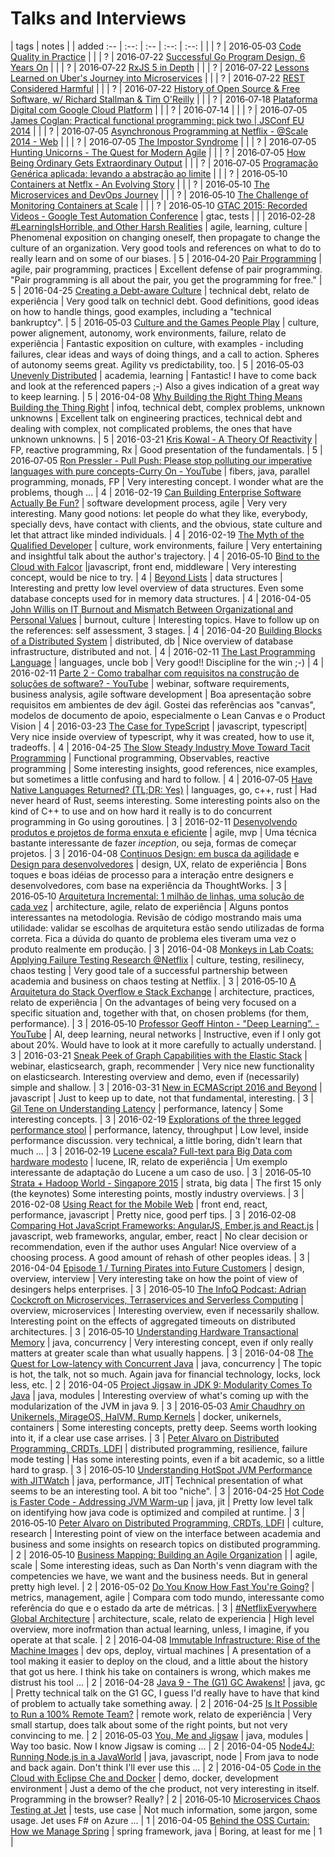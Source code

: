 # Talks and Interviews

 | tags | notes | | added
:-- | :--: | :-- | :--: | :--:
[]() | | | ? | 2016&#8209;05&#8209;03
[Code Quality in Practice](https://www.infoq.com/presentations/code-climate-static-analysis) | | | ? | 2016&#8209;07&#8209;22
[Successful Go Program Design, 6 Years On](https://www.infoq.com/presentations/go-patterns) | | | ? | 2016&#8209;07&#8209;22
[RxJS 5 in Depth](https://www.infoq.com/presentations/rxjs-5) | | | ? | 2016&#8209;07&#8209;22
[Lessons Learned on Uber's Journey into Microservices](https://www.infoq.com/presentations/uber-darwin) | | | ? | 2016&#8209;07&#8209;22
[REST Considered Harmful](https://www.infoq.com/presentations/rest-streaming-api) | | | ? | 2016&#8209;07&#8209;22
[History of Open Source & Free Software, w/ Richard Stallman & Tim O'Reilly](http://www.cmpod.net/history-open-source-free-software-pt-2-w-special-guests-richard-stallman-tim-oreilly/?imm_mid=0e572c&cmp=em-prog-na-na-newsltr_20160702) | | | ? | 2016&#8209;07&#8209;18
[Plataforma Digital com Google Cloud Platform](https://mailer.infoq.com/link.php?M=19272646&N=3635&L=73991&F=H) | | | ? | 2016&#8209;07&#8209;14
[](http://kar.kent.ac.uk/46742/1/fp1187-altadmri.pdf) | | | ? | 2016&#8209;07&#8209;05
[James Coglan: Practical functional programming: pick two | JSConf EU 2014](http://www.youtube.com/watch?v=XcS-LdEBUkE) | | | ? | 2016&#8209;07&#8209;05
[Asynchronous Programming at Netflix - @Scale 2014 - Web](https://www.youtube.com/watch?v=gawmdhCNy-A) | | | ? | 2016&#8209;07&#8209;05
[The Impostor Syndrome](https://www.infoq.com/presentations/impostor-syndrome-2) | | | ? | 2016&#8209;07&#8209;05
[Hunting Unicorns - The Quest for Modern Agile](https://www.infoq.com/presentations/modern-agile) | | | ? | 2016&#8209;07&#8209;05
[How Being Ordinary Gets Extraordinary Output](https://www.infoq.com/presentations/leadership-humble-authentic) | | | ? | 2016&#8209;07&#8209;05
[Programação Genérica aplicada: levando a abstração ao limite](https://www.infoq.com/br/presentations/programacao-generica-aplicada) | | | ? | 2016&#8209;05&#8209;10
[Containers at Netflx - An Evolving Story](https://mailer.infoq.com/link.php?M=17393234&N=3471&L=72935&F=H) | | | ? | 2016&#8209;05&#8209;10
[The Microservices and DevOps Journey](https://mailer.infoq.com/link.php?M=17393234&N=3471&L=72933&F=H) | | | ? | 2016&#8209;05&#8209;10
[The Challenge of Monitoring Containers at Scale](https://mailer.infoq.com/link.php?M=17393234&N=3471&L=72948&F=H) | | | ? | 2016&#8209;05&#8209;10
[GTAC 2015: Recorded Videos - Google Test Automation Conference](https://developers.google.com/google-test-automation-conference/2015/stream) | gtac, tests | | | 2016&#8209;02&#8209;28
[#LearningIsHorrible, and Other Harsh Realities](http://www.infoq.com/presentations/psychology-agile-adoption) | agile, learning, culture | Phenomenal exposition on changing oneself, then propagate to change the culture of an organization. Very good tools and references on what to do to really learn and on some of our biases. | 5 | 2016&#8209;04&#8209;20
[Pair Programming](http://www.infoq.com/presentations/pair-programming-nordevcon-2016) | agile, pair programming, practices | Excellent defense of pair programming. "Pair programming is all about the pair, you get the programming for free." | 5 | 2016-04-25
[Creating a Debt-aware Culture](http://www.infoq.com/presentations/debt-aware-culture) | technical debt, relato de experiência | Very good talk on technicl debt. Good definitions, good ideas on how to handle things, good examples, including a "technical bankruptcy".  | 5 | 2016&#8209;05&#8209;03
[Culture and the Games People Play](http://www.infoq.com/presentations/culture-games) | culture, power alignement, autonomy, work environments, failure, relato de experiência | Fantastic exposition on culture, with examples - including failures, clear ideas and ways of doing things, and a call to action. Spheres of autonomy seems great. Agility vs predictability, too. | 5 | 2016&#8209;05&#8209;03
[Unevenly Distributed](http://www.infoq.com/presentations/research-future) |  academia, learning | Fantastic! I have to come back and look at the referenced papers ;-) Also a gives indication of a great way to keep learning. | 5 | 2016-04-08
[Why Building the Right Thing Means Building the Thing Right](http://www.infoq.com/presentations/build-right-thing) | infoq, technical debt, complex problems, unknown unknowns | Excellent talk on engineering practices, technical debt and dealing with complex, not complicated problems, the ones that have unknown unknowns. | 5 | 2016-03-21
[Kris Kowal - A Theory Of Reactivity](https://vimeo.com/144478375) | FP, reactive programming, Rx | Good presentation of the fundamentals. | 5 | 2016&#8209;07&#8209;05
[Ron Pressler - Pull Push: Please stop polluting our imperative languages with pure concepts-Curry On - YouTube](https://www.youtube.com/watch?v=449j7oKQVkc) | fibers, java, parallel programming, monads, FP | Very interesting concept. I wonder what are the problems, though ... | 4 | 2016-02-19
[Can Building Enterprise Software Actually Be Fun?](http://www.infoq.com/presentations/enterprise-hearsay-social) | software development process, agile | Very very interesting. Many good notions: let people do what they like, everybody, specially devs, have contact with clients, and the obvious, state culture and let that attract like minded individuals. | 4 | 2016-02-19
[The Myth of the Qualified Developer](http://www.infoq.com/presentations/fail-learn) | culture, work environments, failure | Very entertaining and insightful talk about the author's trajectory. | 4 | 2016&#8209;05&#8209;10
[Bind to the Cloud with Falcor](http://www.infoq.com/presentations/cloud-falcor) |javascript, front end, middleware | Very interesting concept, would be nice to try. | 4 |
[Beyond Lists](http://www.infoq.com/presentations/data-structure-lists) | data structures | Interesting and pretty low level overview of data structures. Even some database concepts used for in memory data structures. | 4 | 2016-04-05
[John Willis on IT Burnout and Mismatch Between Organizational and Personal Values](http://www.infoq.com/interviews/john-willis-qcon-london-2016) | burnout, culture | Interesting topics. Have to follow up on the references: self assessment, 3 stages. | 4 | 2016-04-20
[Building Blocks of a Distributed System](http://www.infoq.com/presentations/distributed-database-system) | distributed, db | Nice overview of database infrastructure, distributed and not. | 4 | 2016-02-11
[The Last Programming Language](http://www.infoq.com/presentations/history-future-programming-languages) | languages, uncle bob | Very good!! Discipline for the win ;-) | 4 | 2016-02-11
[Parte 2 - Como trabalhar com requisitos na construção de soluções de software? - YouTube](https://www.youtube.com/watch?v=1dkcfrMU_rA) | webinar, software requirements, business analysis, agile software development | Boa apresentação sobre requisitos em ambientes de dev ágil. Gostei das referências aos "canvas", modelos de documento de apoio, especialmente o Lean Canvas e o Product Vision | 4 | 2016-03-23
[The Case for TypeScript](http://www.infoq.com/presentations/tpescript-language-tools) | javascript, typescript| Very nice inside overview of typescript, why it was created, how to use it, tradeoffs. | 4 | 2016-04-25
[The Slow Steady Industry Move Toward Tacit Programming](https://www.infoq.com/presentations/tacit-programming) | Functional programming, Observables, reactive programming   | Some interesting insights, good references, nice examples, but sometimes a little confusing and hard to follow. | 4 | 2016&#8209;07&#8209;05
[Have Native Languages Returned? (TL;DR: Yes)](http://www.infoq.com/presentations/c-rust-go) | languages, go, c++, rust | Had never heard of Rust, seems interesting. Some interesting points also on the kind of C++ to use and on how hard it really is to do concurrent programming in Go using goroutines. | 3 | 2016-02-11
[Desenvolvendo produtos e projetos de forma enxuta e eficiente](http://www.infoq.com/br/presentations/desenvolvendo-produtos-e-projetos) | agile, mvp | Uma técnica bastante interessante de fazer *inception*, ou seja, formas de começar projetos. | 3 | 2016-04-08
[Continuos Design: em busca da agilidade](https://mailer.infoq.com/link.php?M=17824477&N=3363&L=72087&F=H)  e [Design para desenvolvedores](http://www.infoq.com/br/interviews/design-para-desenvolvedores) | design, UX, relato de experiência | Bons toques e boas idéias de processo para a interação entre designers e desenvolvedores, com base na experiência da ThoughtWorks. | 3 | 2016&#8209;05&#8209;10
[Arquitetura Incremental: 1 milhão de linhas, uma solução de cada vez](http://www.infoq.com/br/presentations/arquitetura-incremental) | architecture, agile, relato de experiência | Alguns pontos interessantes na metodologia. Revisão de código mostrando mais uma utilidade: validar se escolhas de arquitetura estão sendo utilizadas de forma correta. Fica a dúvida do quanto de problema eles tiveram uma vez o produto realmente em produção. | 3 | 2016-04-08
[Monkeys in Lab Coats: Applying Failure Testing Research @Netflix](http://www.infoq.com/presentations/failure-test-research-netflix) | culture, testing, resilinecy, chaos testing | Very good tale of a successful partnership between academia and business on chaos testing at Netflix. | 3 | 2016&#8209;05&#8209;10
[A Arquitetura do Stack Overflow e Stack Exchange](https://mailer.infoq.com/link.php?M=17714450&N=3328&L=69160&F=H) | architecture, practices, relato de experiência | On the advantages of being very focused on a specific situation and, together with that, on chosen problems (for them, performance). | 3 | 2016&#8209;05&#8209;10
[Professor Geoff Hinton - "Deep Learning”. - YouTube](https://www.youtube.com/watch?v=IcOMKXAw5VA) | AI, deep learning, neural networks | Instructive, even if I only got about 20%. Would have to look at it more carefully to actually understand. | 3 | 2016-03-21
[Sneak Peek of Graph Capabilities with the Elastic Stack](https://www.elastic.co/webinars/sneak-peek-of-graph-capabilities-with-elasticsearch) | webinar, elasticsearch, graph, recommender | Very nice new functionality on elasticsearch. Interesting overview and demo, even if (necessarily) simple and shallow. | 3 | 2016-03-31
[New in ECMAScript 2016 and Beyond](http://www.infoq.com/presentations/tc39-ecmascript-2016) | javascript | Just to keep up to date, not that fundamental, interesting. | 3 |
[Gil Tene on Understanding Latency](http://www.infoq.com/interviews/tene-latency) | performance, latency | Some interesting concepts. | 3 | 2016-02-19
[Explorations of the three legged performance stool](http://www.infoq.com/presentations/throughput-latency-memory-footprint) | performance, latency, throughput | Low level, inside performance discussion. very technical, a little boring, didn't learn that much ... | 3 | 2016&#8209;02&#8209;19
[Lucene escala? Full-text para Big Data com hardware modesto](http://www.infoq.com/br/presentations/lucene-escala-full-text-para-big-data) | lucene, IR, relato de experiência | Um exemplo interessante de adaptação do Lucene a um caso de uso. | 3 | 2016&#8209;05&#8209;10
[Strata + Hadoop World - Singapore 2015](https://www.youtube.com/watch?v=d4pOHPlRMaU&list=PL055Epbe6d5Zipu8Fx2gw-NcAdtJjt8dq) | strata, big data | The first 15 only (the keynotes) Some interesting points, mostly industry overviews. | 3 | 2016-02-08
[Using React for the Mobile Web](http://www.infoq.com/presentations/react-reddit-mobile) | front end, react, performance, javascript | Pretty nice, good perf tips. | 3 | 2016&#8209;02&#8209;08
[Comparing Hot JavaScript Frameworks: AngularJS, Ember.js and React.js](http://www.infoq.com/presentations/comparing-angular-ember-react) | javascript, web frameworks, angular, ember, react | No clear decision or recommendation, even if the author uses Angular! Nice overview of a choosing process. A good amount of rehash of other peoples ideas. | 3 | 2016-04-04
[Episode 1 / Turning Pirates into Future Customers](http://blog.lumi.com/wellmade/1-jeff-veen) | design, overview, interview | Very interesting take on how the point of view of desingers helps enterprises. | 3 | 2016&#8209;05&#8209;10
[The InfoQ Podcast: Adrian Cockcroft on Microservices, Terraservices and Serverless Computing](https://mailer.infoq.com/link.php?M=17393234&N=3323&L=71831&F=H) | overview, microservices | Interesting overview, even if necessarily shallow. Interesting point on the effects of aggregated timeouts on distributed architectures. | 3 | 2016&#8209;05&#8209;10
[Understanding Hardware Transactional Memory](http://www.infoq.com/presentations/hardware-transactional-memory) |  java, concurrency  | Very interesting concept, even if only really matters at greater scale than what usually happens. | 3 | 2016-04-08
[The Quest for Low-latency with Concurrent Java](http://www.infoq.com/presentations/low-latency-concurrrent-java-8) | java, concurrency | The topic is hot, the talk, not so much. Again java for financial technology, locks, lock less, etc. | 2 | 2016-04-05
[Project Jigsaw in JDK 9: Modularity Comes To Java](http://www.infoq.com/presentations/jigsaw-jdk-9) | java, modules | Interesting overview of what's coming up with the modularization of the JVM in java 9. | 3 | 2016&#8209;05&#8209;03
[Amir Chaudhry on Unikernels, MirageOS, HalVM, Rump Kernels](http://www.infoq.com/interviews/chaudhry-unikernels) | docker, unikernels, containers | Some interesting concepts, pretty deep. Seems worth looking into it, if a clear use case arrises. | 3 |
[Peter Alvaro on Distributed Programming, CRDTs, LDFI](http://www.infoq.com/interviews/alvaro-distributed-programming) | distributed programming, resilience, failure mode testing | Has some interesting points, even if a bit academic, so a little hard to grasp. | 3 | 2016&#8209;05&#8209;10
[Understanding HotSpot JVM Performance with JITWatch](http://www.infoq.com/presentations/jitwatch) | java, performance, JIT| Technical presentation of what seems to be an interesting tool. A bit too "niche". | 3 | 2016-04-25
[Hot Code is Faster Code - Addressing JVM Warm-up](https://www.infoq.com/presentations/jvm-code-runtime) | java, jit | Pretty low level talk on identifying how java code is optimized and compiled at runtime. | 3 | 2016&#8209;05&#8209;10
[Peter Alvaro on Distributed Programming, CRDTs, LDFI](https://www.infoq.com/interviews/alvaro-distributed-programming) | culture, research | Interesting point of view on the interface between academia and business and some insights on research topics on distibuted programming.  | 2 | 2016&#8209;05&#8209;10
[Business Mapping: Building an Agile Organization](http://www.infoq.com/presentations/business-mapping-skills-liquidity) | | agile, scale | Some interesting ideas, such as Dan North's venn diagram with the competencies we have, we want and the business needs. But in general pretty high level. | 2 | 2016-05-02
[Do You Know How Fast You're Going?](http://www.infoq.com/presentations/measure-lean-feedback) | metrics, management, agile | Compara com todo mundo, interessante como referência do que e o estado da arte de métricas. | 3 |
[#NetflixEverywhere Global Architecture](http://www.infoq.com/presentations/netflix-failure-multiple-regions) |  architecture, scale, relato de experiencia  | High level overview, more inofrmation than actual learning, unless, I imagine, if you operate at that scale. | 2 | 2016&#8209;04&#8209;08
[Immutable Infrastructure: Rise of the Machine Images](http://www.infoq.com/presentations/immutable-infrastructure) | dev ops, deploy, virtual machines | A presentation of a tool making it easier to deploy on the cloud, and a little about the history that got us here. I think his take on containers is wrong, which makes me distrust his tool ... | 2 | 2016-04-28
[Java 9 - The (G1) GC Awakens!](http://www.infoq.com/presentations/g1-jdk-9) | java, gc | Pretty technical talk on the G1 GC, I guess I'd really have to have that kind of problem to actually take something away. | 2 | 2016-04-25
[Is It Possible to Run a 100% Remote Team?](http://www.infoq.com/presentations/leading-remote-team) | remote work, relato de experiência | Very small startup, does talk about some of the right points, but not very convincing to me. | 2 | 2016&#8209;05&#8209;03
[You, Me and Jigsaw](http://www.infoq.com/presentations/jigsaw-java9) | java, modules | Way too basic. Now I know Jigsaw is coming ... | 2 | 2016-04-05
[Node4J: Running Node.js in a JavaWorld](http://www.infoq.com/presentations/node4j-nodejs-java) | java, javascript, node | From java to node and back again. Don't think I'll ever use this ... | 2 | 2016-04-05
[Code in the Cloud with Eclipse Che and Docker](http://www.infoq.com/presentations/eclipse-che-docker) | demo, docker, development environment | Just a demo of the che product, not very interesting in itself. Programming in the browser? Really? | 2 | 2016&#8209;05&#8209;10
[Microservices Chaos Testing at Jet](http://www.infoq.com/presentations/jet-microservices-testing) |  tests,  use case | Not much information, some jargon, some usage. Jet uses F# on Azure ... | 1 | 2016-04-05
[Behind the OSS Curtain: How we Manage Spring](http://www.infoq.com/presentations/managing-spring) | spring framework, java | Boring, at least for me | 1 |
